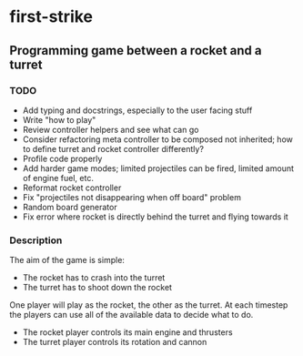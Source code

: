 # first-strike
## Programming game between a rocket and a turret

### TODO
* Add typing and docstrings, especially to the user facing stuff
* Write "how to play"
* Review controller helpers and see what can go
* Consider refactoring meta controller to be composed not inherited; how to define turret and rocket controller differently?
* Profile code properly
* Add harder game modes; limited projectiles can be fired, limited amount of engine fuel, etc.
* Reformat rocket controller
* Fix "projectiles not disappearing when off board" problem
* Random board generator
* Fix error where rocket is directly behind the turret and flying towards it
### Description
The aim of the game is simple:
* The rocket has to crash into the turret
* The turret has to shoot down the rocket

One player will play as the rocket, the other as the turret.
At each timestep the players can use all of the available data
to decide what to do.
* The rocket player controls its main engine and thrusters
* The turret player controls its rotation and cannon

